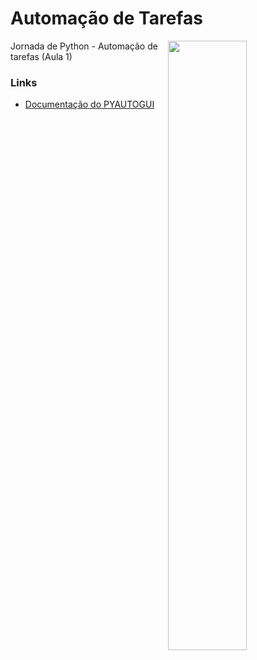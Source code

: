 # Automação de Tarefas 

<img src="https://github.com/sylvanyab/automacao-de-tarefas/blob/main/beyond%20the%20other%20side.gif" width="50%" align="right" /> 


<div align="">
  
Jornada de Python - Automação de tarefas (Aula 1) 

### Links  
 *  [Documentação do PYAUTOGUI](https://pyautogui.readthedocs.io/en/latest/index.html)

</div>

  



<br>










